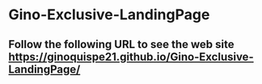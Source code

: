 # Gino-Exclusive-LandingPage
## Follow the following URL to see the web site https://ginoquispe21.github.io/Gino-Exclusive-LandingPage/ 
